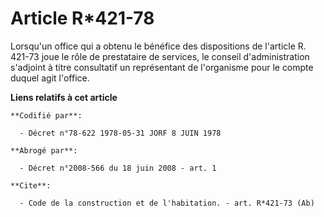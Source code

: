 # Article R*421-78

Lorsqu'un office qui a obtenu le bénéfice des dispositions de l'article R. 421-73 joue le rôle de prestataire de services, le
conseil d'administration s'adjoint à titre consultatif un représentant de l'organisme pour le compte duquel agit l'office.

**Liens relatifs à cet article**

	**Codifié par**:

	  - Décret n°78-622 1978-05-31 JORF 8 JUIN 1978

	**Abrogé par**:

	  - Décret n°2008-566 du 18 juin 2008 - art. 1

	**Cite**:

	  - Code de la construction et de l'habitation. - art. R*421-73 (Ab)

